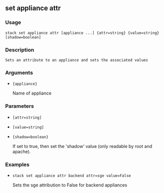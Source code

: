 ## set appliance attr

### Usage

`stack set appliance attr [appliance ...] {attr=string} {value=string} [shadow=boolean]`

### Description


	Sets an attribute to an appliance and sets the associated values 

	

### Arguments

* `{appliance}`

   Name of appliance


### Parameters
* `[attr=string]`
* `[value=string]`
* `{shadow=boolean}`

   If set to true, then set the 'shadow' value (only readable by root
	and apache).

### Examples

* `stack set appliance attr backend attr=sge value=False`

   Sets the sge attribution to False for backend appliances



